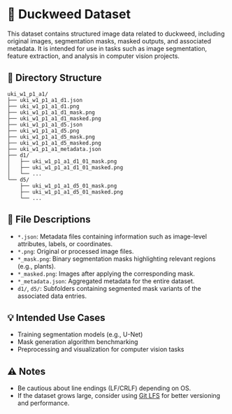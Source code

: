 # 📁 Duckweed Dataset

This dataset contains structured image data related to duckweed, including original images, segmentation masks, masked outputs, and associated metadata. It is intended for use in tasks such as image segmentation, feature extraction, and analysis in computer vision projects.

## 📂 Directory Structure

```
uki_w1_p1_a1/
├── uki_w1_p1_a1_d1.json
├── uki_w1_p1_a1_d1.png
├── uki_w1_p1_a1_d1_mask.png
├── uki_w1_p1_a1_d1_masked.png
├── uki_w1_p1_a1_d5.json
├── uki_w1_p1_a1_d5.png
├── uki_w1_p1_a1_d5_mask.png
├── uki_w1_p1_a1_d5_masked.png
├── uki_w1_p1_a1_metadata.json
├── d1/
│   ├── uki_w1_p1_a1_d1_01_mask.png
│   ├── uki_w1_p1_a1_d1_01_masked.png
│   └── ...
└── d5/
    ├── uki_w1_p1_a1_d5_01_mask.png
    ├── uki_w1_p1_a1_d5_01_masked.png
    └── ...
```

## 📝 File Descriptions

- `*.json`: Metadata files containing information such as image-level attributes, labels, or coordinates.
- `*.png`: Original or processed image files.
- `*_mask.png`: Binary segmentation masks highlighting relevant regions (e.g., plants).
- `*_masked.png`: Images after applying the corresponding mask.
- `*_metadata.json`: Aggregated metadata for the entire dataset.
- `d1/`, `d5/`: Subfolders containing segmented mask variants of the associated data entries.

## 💡 Intended Use Cases

- Training segmentation models (e.g., U-Net)
- Mask generation algorithm benchmarking
- Preprocessing and visualization for computer vision tasks

## ⚠ Notes

- Be cautious about line endings (LF/CRLF) depending on OS.
- If the dataset grows large, consider using [Git LFS](https://git-lfs.github.com/) for better versioning and performance.
